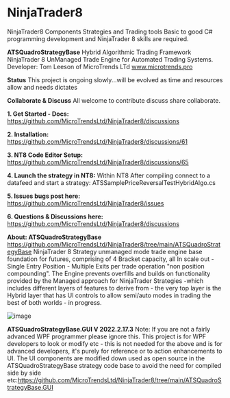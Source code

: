 # NinjaTrader8
NinjaTrader8 Components Strategies and Trading tools
Basic to good C# programming development and NinjaTrader 8 skills are required.

**ATSQuadroStrategyBase**
Hybrid Algorithmic Trading Framework NinjaTrader 8 UnManaged Trade Engine for Automated Trading Systems.
Developer: Tom Leeson of MicroTrends LTd www.microtrends.pro 

**Status**
This project is ongoing slowly...will be evolved as time and resources allow and needs dictates

**Collaborate & Discuss**
All welcome to contribute discuss share collaborate. 

**1. Get Started - Docs:**
https://github.com/MicroTrendsLtd/NinjaTrader8/discussions

**2. Installation:**
https://github.com/MicroTrendsLtd/NinjaTrader8/discussions/61

**3. NT8 Code Editor Setup:**
https://github.com/MicroTrendsLtd/NinjaTrader8/discussions/65

**4. Launch the strategy in NT8:**
Within NT8 After compiling connect to a datafeed and start a strategy: ATSSamplePriceReversalTestHybridAlgo.cs

**5. Issues bugs post here:**
https://github.com/MicroTrendsLtd/NinjaTrader8/issues

**6. Questions & Discussions here:**
https://github.com/MicroTrendsLtd/NinjaTrader8/discussions

**About: ATSQuadroStrategyBase**
https://github.com/MicroTrendsLtd/NinjaTrader8/tree/main/ATSQuadroStrategyBase
NinjaTrader 8 Strategy unmanaged mode trade engine base foundation for futures, comprising of 4 Bracket capacity, all In scale out - Single Entry Position - Multiple Exits per trade operation "non position compounding". The Engine prevents overfills and builds on functionality provided by the Managed approach for NinjaTrader Strategies  -which includes different layers of features to derive from - the very top layer is the Hybrid layer that has UI controls to allow semi/auto modes in trading the best of both worlds - in progress.

![image](https://user-images.githubusercontent.com/24366913/172206832-bf7eaaf7-32d9-4f9f-9d24-9b8ef85e6b64.png)

**ATSQuadroStrategyBase.GUI V 2022.2.17.3**
Note: If you are not a fairly advanced WPF programmer please ignore this.
This project is for WPF developers to look or modify etc - this is not needed for the above and is for advanced developers, it's purely for reference or to action enhancements to UI. The UI components are modified down used as open source in the ATSQuadroStrategyBase strategy code base to avoid the need for compiled side by side etc:https://github.com/MicroTrendsLtd/NinjaTrader8/tree/main/ATSQuadroStrategyBase.GUI
